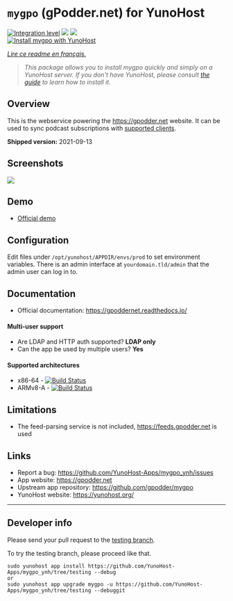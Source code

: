 # `mygpo` (gPodder.net) for YunoHost

[![Integration level](https://dash.yunohost.org/integration/mygpo.svg)](https://dash.yunohost.org/appci/app/mygpo) ![](https://ci-apps.yunohost.org/ci/badges/mygpo.status.svg) ![](https://ci-apps.yunohost.org/ci/badges/mygpo.maintain.svg)  
[![Install mygpo with YunoHost](https://install-app.yunohost.org/install-with-yunohost.svg)](https://install-app.yunohost.org/?app=mygpo)

*[Lire ce readme en français.](./README_fr.md)*

> *This package allows you to install mygpo quickly and simply on a YunoHost server.
> If you don't have YunoHost, please consult [the guide](https://yunohost.org/#/install) to learn how to install it.*

## Overview

This is the webservice powering the https://gpodder.net website. It can be used to sync podcast subscriptions with [supported clients](https://gpoddernet.readthedocs.io/en/latest/user/clients.html).

**Shipped version:** 2021-09-13

## Screenshots

![](https://github.com/YunoHost-Apps/mygpo_ynh/raw/master/screenshot.png)

## Demo

* [Official demo](https://gpodder.net)

## Configuration

Edit files under `/opt/yunohost/APPDIR/envs/prod` to set environment variables. There is an admin interface at `yourdomain.tld/admin` that the admin user can log in to.

## Documentation

* Official documentation: https://gpoddernet.readthedocs.io/

#### Multi-user support

* Are LDAP and HTTP auth supported? **LDAP only**
* Can the app be used by multiple users? **Yes**

#### Supported architectures

* x86-64 - [![Build Status](https://ci-apps.yunohost.org/ci/logs/mygpo%20%28Apps%29.svg)](https://ci-apps.yunohost.org/ci/apps/mygpo/)
* ARMv8-A - [![Build Status](https://ci-apps-arm.yunohost.org/ci/logs/mygpo%20%28Apps%29.svg)](https://ci-apps-arm.yunohost.org/ci/apps/mygpo/)

## Limitations

* The feed-parsing service is not included, https://feeds.gpodder.net is used

## Links

* Report a bug: https://github.com/YunoHost-Apps/mygpo_ynh/issues
* App website: https://gpodder.net
* Upstream app repository: https://github.com/gpodder/mygpo
* YunoHost website: https://yunohost.org/

---

## Developer info

Please send your pull request to the [testing branch](https://github.com/YunoHost-Apps/mygpo_ynh/tree/testing).

To try the testing branch, please proceed like that.
```
sudo yunohost app install https://github.com/YunoHost-Apps/mygpo_ynh/tree/testing --debug
or
sudo yunohost app upgrade mygpo -u https://github.com/YunoHost-Apps/mygpo_ynh/tree/testing --debuggit 
```
